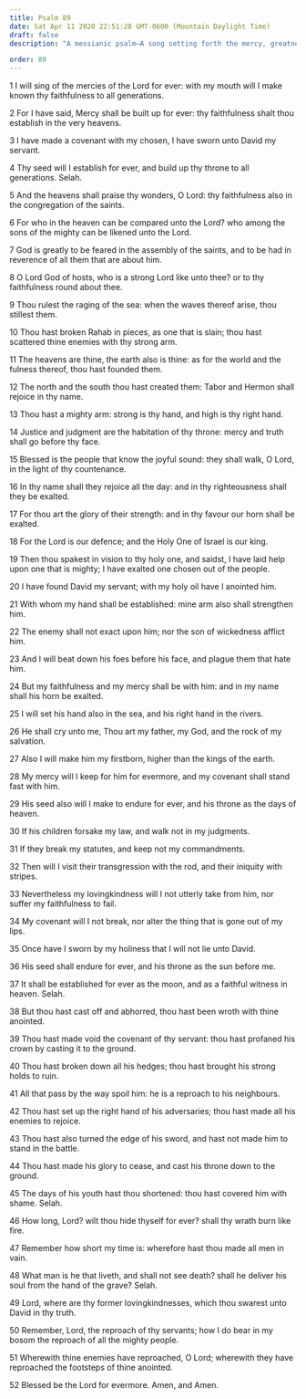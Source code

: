 ```yaml
---
title: Psalm 89
date: Sat Apr 11 2020 22:51:28 GMT-0600 (Mountain Daylight Time)
draft: false
description: "A messianic psalm—A song setting forth the mercy, greatness, justice, and righteousness of the Holy One of Israel—The Lord will establish David’s seed and throne forever—God’s Firstborn will be made higher than the kings of the earth."

order: 89
---
```

    
1 I will sing of the mercies of the Lord for ever: with my mouth will I make known thy faithfulness to all generations.

2 For I have said, Mercy shall be built up for ever: thy faithfulness shalt thou establish in the very heavens.

3 I have made a covenant with my chosen, I have sworn unto David my servant.

4 Thy seed will I establish for ever, and build up thy throne to all generations. Selah.

5 And the heavens shall praise thy wonders, O Lord: thy faithfulness also in the congregation of the saints.

6 For who in the heaven can be compared unto the Lord? who among the sons of the mighty can be likened unto the Lord.

7 God is greatly to be feared in the assembly of the saints, and to be had in reverence of all them that are about him.

8 O Lord God of hosts, who is a strong Lord like unto thee? or to thy faithfulness round about thee.

9 Thou rulest the raging of the sea: when the waves thereof arise, thou stillest them.

10 Thou hast broken Rahab in pieces, as one that is slain; thou hast scattered thine enemies with thy strong arm.

11 The heavens are thine, the earth also is thine: as for the world and the fulness thereof, thou hast founded them.

12 The north and the south thou hast created them: Tabor and Hermon shall rejoice in thy name.

13 Thou hast a mighty arm: strong is thy hand, and high is thy right hand.

14 Justice and judgment are the habitation of thy throne: mercy and truth shall go before thy face.

15 Blessed is the people that know the joyful sound: they shall walk, O Lord, in the light of thy countenance.

16 In thy name shall they rejoice all the day: and in thy righteousness shall they be exalted.

17 For thou art the glory of their strength: and in thy favour our horn shall be exalted.

18 For the Lord is our defence; and the Holy One of Israel is our king.

19 Then thou spakest in vision to thy holy one, and saidst, I have laid help upon one that is mighty; I have exalted one chosen out of the people.

20 I have found David my servant; with my holy oil have I anointed him.

21 With whom my hand shall be established: mine arm also shall strengthen him.

22 The enemy shall not exact upon him; nor the son of wickedness afflict him.

23 And I will beat down his foes before his face, and plague them that hate him.

24 But my faithfulness and my mercy shall be with him: and in my name shall his horn be exalted.

25 I will set his hand also in the sea, and his right hand in the rivers.

26 He shall cry unto me, Thou art my father, my God, and the rock of my salvation.

27 Also I will make him my firstborn, higher than the kings of the earth.

28 My mercy will I keep for him for evermore, and my covenant shall stand fast with him.

29 His seed also will I make to endure for ever, and his throne as the days of heaven.

30 If his children forsake my law, and walk not in my judgments.

31 If they break my statutes, and keep not my commandments.

32 Then will I visit their transgression with the rod, and their iniquity with stripes.

33 Nevertheless my lovingkindness will I not utterly take from him, nor suffer my faithfulness to fail.

34 My covenant will I not break, nor alter the thing that is gone out of my lips.

35 Once have I sworn by my holiness that I will not lie unto David.

36 His seed shall endure for ever, and his throne as the sun before me.

37 It shall be established for ever as the moon, and as a faithful witness in heaven. Selah.

38 But thou hast cast off and abhorred, thou hast been wroth with thine anointed.

39 Thou hast made void the covenant of thy servant: thou hast profaned his crown by casting it to the ground.

40 Thou hast broken down all his hedges; thou hast brought his strong holds to ruin.

41 All that pass by the way spoil him: he is a reproach to his neighbours.

42 Thou hast set up the right hand of his adversaries; thou hast made all his enemies to rejoice.

43 Thou hast also turned the edge of his sword, and hast not made him to stand in the battle.

44 Thou hast made his glory to cease, and cast his throne down to the ground.

45 The days of his youth hast thou shortened: thou hast covered him with shame. Selah.

46 How long, Lord? wilt thou hide thyself for ever? shall thy wrath burn like fire.

47 Remember how short my time is: wherefore hast thou made all men in vain.

48 What man is he that liveth, and shall not see death? shall he deliver his soul from the hand of the grave? Selah.

49 Lord, where are thy former lovingkindnesses, which thou swarest unto David in thy truth.

50 Remember, Lord, the reproach of thy servants; how I do bear in my bosom the reproach of all the mighty people.

51 Wherewith thine enemies have reproached, O Lord; wherewith they have reproached the footsteps of thine anointed.

52 Blessed be the Lord for evermore. Amen, and Amen.
